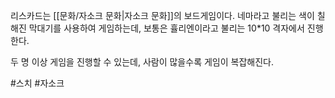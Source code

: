 리스카드는 [[문화/자소크 문화|자소크 문화]]의 보드게임이다. 네마라고 불리는 색이 칠해진 막대기를 사용하여 게임하는데, 보통은 휼리엔이라고 불리는 10\*10 격자에서 진행한다.

두 명 이상 게임을 진행할 수 있는데, 사람이 많을수록 게임이 복잡해진다.

#스치 #자소크 